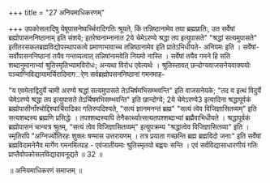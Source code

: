 +++
title = "27 अनियमाधिकरणम्"

+++
उपकोसलादिषु येषूपासनेष्वर्च्चिरादिगतिः श्रूयते, किं तन्निष्ठानामेव तया ब्रह्मप्रातिः, उत सर्वेषां ब्रह्मोपासननिष्ठानाम् इति संशये; इतरेष्वनाम्नानात 2ये चेमेऽरण्ये श्रद्धा तप इत्युपासते" "श्रद्धां सत्यमुपासते" इतीतरसकलब्रह्मविद्योपस्थापकत्वे प्रमाणाभावाच्च तन्निष्ठानामेव इति प्रातेऽभिधीयते- अनियमः इति । सर्वेषां- सर्वोपासननिष्ठानां तयैव गन्तव्यत्वात् तन्निषांनामवेति नियमो नास्ति । सर्वेषां तयैव गमने हि सति शब्दानुमानाभ्यां श्रुतिस्मृतिभ्यामविरोधः; अन्यथा विरोध एवेत्यर्थः । श्रुतिस्तावत् छन्दोग्यवाजसनेयवाक्ययोः पञ्चाग्निविद्यायामर्चिरादिमागर्ेण सर्वब्रह्मोपसननिष्ठानां गमनमाह-

"य एवमेताद्विदुर्ये चामी अरण्ये श्रद्धां सत्यमुपासते तेऽचिर्षमभिसम्भवन्ति" इति वाजसनेयके; "तद य इत्थं विदुर्ये चेमेऽरण्ये श्रद्धा तप इत्युपासते तेऽर्चिषमभिसम्भवन्ति" इति छान्दोग्ये; 2ये चेमेऽरण्ये3 इत्यादिना श्रद्धापूर्वकं ब्रह्मोपासीनाँश्चोद्दिश्यार्चिरादिका गतिरुपदिश्यते, "सत्यं ज्ञानमनन्तं ब्रह्म" "सत्यं त्वेव विजिज्ञासितव्यम्" इति सत्यशब्दस्य ब्रह्मणि प्रसिद्धेः । तपश्शब्दस्यापि तेनैकार्थ्यात्सत्यतपश्शब्दाभ्यां ब्रह्मैवाभिधीयते । श्रद्धापूर्वकं ब्रह्मोपासनं चान्यत्र श्रुतम्, "सत्यं त्वेव विजिज्ञासितव्यम्" इत्युपक्रम्य "श्रद्धात्वेव विजिज्ञासितव्या" इति । स्मृतिरपि "अग्निर्ज्योतिरहः शुक्लः षण्मास उत्तरायणम् । तत्र प्रयाता गच्छन्ति ब्रह्म ब्रह्मविदो जनाः" इति सर्वेषां ब्रह्मविदामनेनैव मार्गेण गमनमित्याह - एवंजातीयमाः श्रुतिस्मृतयो बह्वयः सन्ति । एवं सर्वविद्यासाधारणीयं गतिः प्राप्तैवोपकोसलविद्यादावनूद्यते ॥ 32 ॥

॥ अनियमाधिकरणं समाप्तम् ॥